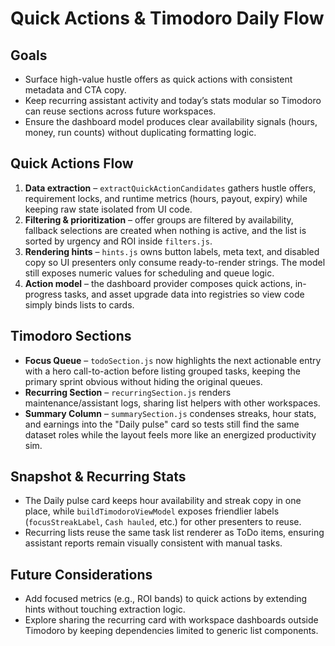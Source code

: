 # Quick Actions & Timodoro Daily Flow

## Goals
- Surface high-value hustle offers as quick actions with consistent metadata and CTA copy.
- Keep recurring assistant activity and today’s stats modular so Timodoro can reuse sections across future workspaces.
- Ensure the dashboard model produces clear availability signals (hours, money, run counts) without duplicating formatting logic.

## Quick Actions Flow
1. **Data extraction** – `extractQuickActionCandidates` gathers hustle offers, requirement locks, and runtime metrics (hours, payout, expiry) while keeping raw state isolated from UI code.
2. **Filtering & prioritization** – offer groups are filtered by availability, fallback selections are created when nothing is active, and the list is sorted by urgency and ROI inside `filters.js`.
3. **Rendering hints** – `hints.js` owns button labels, meta text, and disabled copy so UI presenters only consume ready-to-render strings. The model still exposes numeric values for scheduling and queue logic.
4. **Action model** – the dashboard provider composes quick actions, in-progress tasks, and asset upgrade data into registries so view code simply binds lists to cards.

## Timodoro Sections
- **Focus Queue** – `todoSection.js` now highlights the next actionable entry with a hero call-to-action before listing grouped tasks, keeping the primary sprint obvious without hiding the original queues.
- **Recurring Section** – `recurringSection.js` renders maintenance/assistant logs, sharing list helpers with other workspaces.
- **Summary Column** – `summarySection.js` condenses streaks, hour stats, and earnings into the "Daily pulse" card so tests still find the same dataset roles while the layout feels more like an energized productivity sim.

## Snapshot & Recurring Stats
- The Daily pulse card keeps hour availability and streak copy in one place, while `buildTimodoroViewModel` exposes friendlier labels (`focusStreakLabel`, `Cash hauled`, etc.) for other presenters to reuse.
- Recurring lists reuse the same task list renderer as ToDo items, ensuring assistant reports remain visually consistent with manual tasks.

## Future Considerations
- Add focused metrics (e.g., ROI bands) to quick actions by extending hints without touching extraction logic.
- Explore sharing the recurring card with workspace dashboards outside Timodoro by keeping dependencies limited to generic list components.
